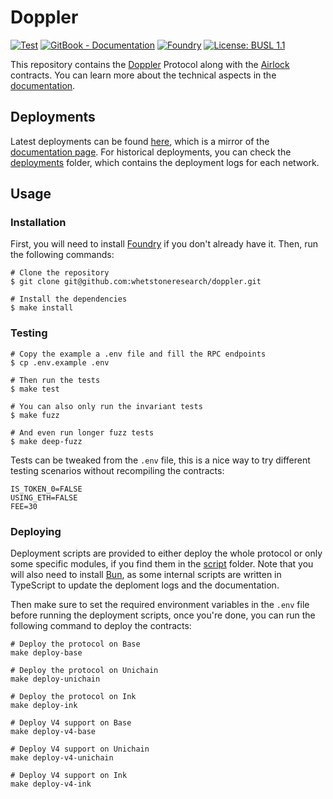 # Doppler

[![Test](https://github.com/whetstoneresearch/doppler/actions/workflows/test.yml/badge.svg)](https://github.com/whetstoneresearch/doppler/actions/workflows/test.yml)
[![GitBook - Documentation](https://img.shields.io/badge/GitBook-Documentation-pink?logo=gitbook&logoColor=white)](https://docs.doppler.lol)
[![Foundry][foundry-badge]][foundry]
[![License: BUSL 1.1](https://img.shields.io/badge/License-BUSL%201.1-blue.svg)](https://github.com/whetstoneresearch/doppler/blob/main/LICENSE)

[foundry]: https://getfoundry.sh/
[foundry-badge]: https://img.shields.io/badge/Built%20with-Foundry-FFDB1C.svg

This repository contains the [Doppler](docs/Doppler.md) Protocol along with the [Airlock](/docs/Airlock.md) contracts. You can learn more about the technical aspects in the [documentation](https://docs.doppler.lol).

## Deployments

Latest deployments can be found [here](./Deployments.md), which is a mirror of the [documentation page](https://docs.doppler.lol/resources/contract-addresses). For historical deployments, you can check the [deployments](./deployments/) folder, which contains the deployment logs for each network.

## Usage

### Installation

First, you will need to install [Foundry](https://book.getfoundry.sh/getting-started/installation) if you don't already have it. Then, run the following commands:

```shell
# Clone the repository
$ git clone git@github.com:whetstoneresearch/doppler.git

# Install the dependencies
$ make install
```

### Testing

```shell
# Copy the example a .env file and fill the RPC endpoints
$ cp .env.example .env

# Then run the tests
$ make test

# You can also only run the invariant tests
$ make fuzz

# And even run longer fuzz tests
$ make deep-fuzz
```

Tests can be tweaked from the `.env` file, this is a nice way to try different testing scenarios without recompiling the contracts:

```shell
IS_TOKEN_0=FALSE
USING_ETH=FALSE
FEE=30
```

### Deploying

Deployment scripts are provided to either deploy the whole protocol or only some specific modules, if you find them in the [script](/script) folder. Note that you will also need to install [Bun](https://bun.sh/), as some internal scripts are written in TypeScript to update the deploment logs and the documentation.

Then make sure to set the required environment variables in the `.env` file before running the deployment scripts, once you're done, you can run the following command to deploy the contracts:

```shell
# Deploy the protocol on Base
make deploy-base

# Deploy the protocol on Unichain
make deploy-unichain

# Deploy the protocol on Ink
make deploy-ink

# Deploy V4 support on Base
make deploy-v4-base

# Deploy V4 support on Unichain
make deploy-v4-unichain

# Deploy V4 support on Ink
make deploy-v4-ink
```
